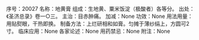序号：20027
名称：地黄膏
组成：生地黄、粟米饭淀（极酸者）各等分。
出处：《圣济总录》卷一○三。
主治：目赤肿痛。
加减：None
功效：None
用法用量：用贴熨眼，干热即换。
制备方法：上烂研相和如膏。匀摊于薄纱绢上，方圆可2寸。
临床应用：None
各家论述：None
用药禁忌：None
附注：None
